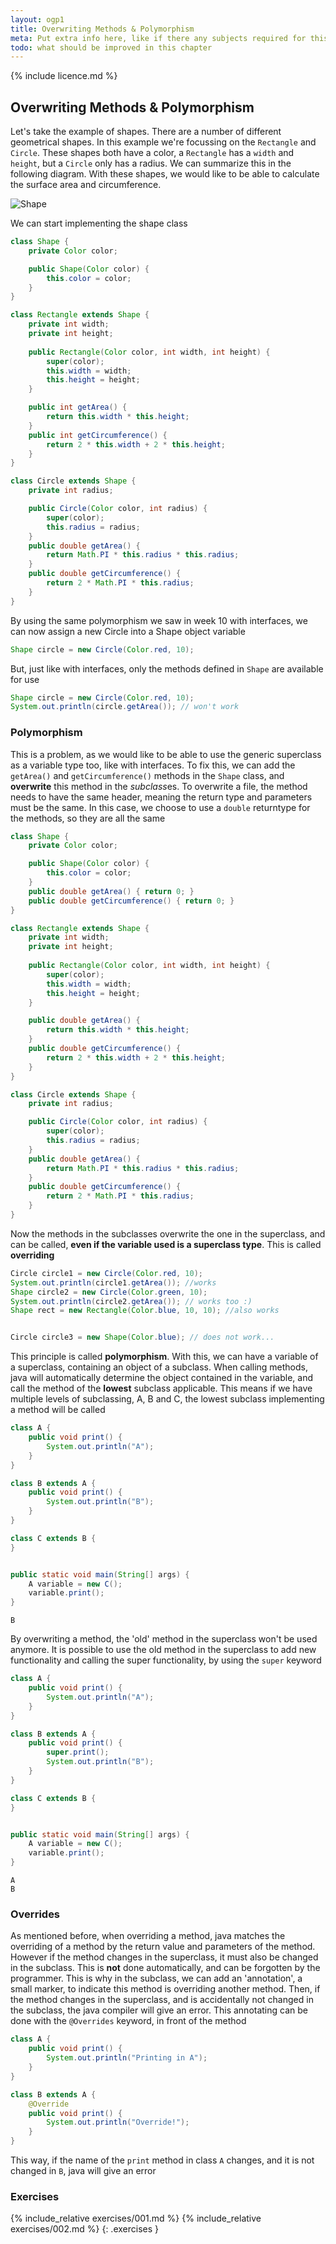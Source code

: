 ```yaml
---
layout: ogp1
title: Overwriting Methods & Polymorphism
meta: Put extra info here, like if there any subjects required for this subject
todo: what should be improved in this chapter
---
```

{% include licence.md %}

## Overwriting Methods & Polymorphism

Let's take the example of shapes. There are a number of different geometrical shapes. In this example we're focussing on the `Rectangle` and `Circle`. These shapes both have a color, a `Rectangle` has a `width` and `height`, but a `Circle` only has a radius. We can summarize this in the following diagram. With these shapes, we would like to be able to calculate the surface area and circumference.

![Shape](images/10_shape.png)

We can start implementing the shape class

```java
class Shape {
    private Color color;

    public Shape(Color color) {
        this.color = color;
    }
}

class Rectangle extends Shape {
    private int width;
    private int height;
    
    public Rectangle(Color color, int width, int height) {
        super(color);
        this.width = width;
        this.height = height;
    }

    public int getArea() {
        return this.width * this.height;
    }
    public int getCircumference() {
        return 2 * this.width + 2 * this.height;
    }
}

class Circle extends Shape {
    private int radius;

    public Circle(Color color, int radius) {
        super(color);
        this.radius = radius;
    }
    public double getArea() {
        return Math.PI * this.radius * this.radius;
    }
    public double getCircumference() {
        return 2 * Math.PI * this.radius;
    }
}
```

By using the same polymorphism we saw in week 10 with interfaces, we can now assign a new Circle into a Shape object variable

```java
Shape circle = new Circle(Color.red, 10);
```

But, just like with interfaces, only the methods defined in `Shape` are available for use

```java
Shape circle = new Circle(Color.red, 10);
System.out.println(circle.getArea()); // won't work
```

### Polymorphism

This is a problem, as we would like to be able to use the generic superclass as a variable type too, like with interfaces. To fix this, we can add the `getArea()` and `getCircumference()` methods in the `Shape` class, and **overwrite** this method in the *subclass*es. To overwrite a file, the method needs to have the same header, meaning the return type and parameters must be the same. In this case, we choose to use a `double` returntype for the methods, so they are all the same

```java
class Shape {
    private Color color;

    public Shape(Color color) {
        this.color = color;
    }
    public double getArea() { return 0; }
    public double getCircumference() { return 0; }
}

class Rectangle extends Shape {
    private int width;
    private int height;
    
    public Rectangle(Color color, int width, int height) {
        super(color);
        this.width = width;
        this.height = height;
    }

    public double getArea() {
        return this.width * this.height;
    }
    public double getCircumference() {
        return 2 * this.width + 2 * this.height;
    }
}

class Circle extends Shape {
    private int radius;

    public Circle(Color color, int radius) {
        super(color);
        this.radius = radius;
    }
    public double getArea() {
        return Math.PI * this.radius * this.radius;
    }
    public double getCircumference() {
        return 2 * Math.PI * this.radius;
    }
}
```

Now the methods in the subclasses overwrite the one in the superclass, and can be called, **even if the variable used is a superclass type**. This is called **overriding**

```java
Circle circle1 = new Circle(Color.red, 10);
System.out.println(circle1.getArea()); //works
Shape circle2 = new Circle(Color.green, 10);
System.out.println(circle2.getArea()); // works too :)
Shape rect = new Rectangle(Color.blue, 10, 10); //also works


Circle circle3 = new Shape(Color.blue); // does not work...
```

This principle is called **polymorphism**. With this, we can have a variable of a superclass, containing an object of a subclass. When calling methods, java will automatically determine the object contained in the variable, and call the method of the **lowest** subclass applicable. This means if we have multiple levels of subclassing, A, B and C, the lowest subclass implementing a method will be called

```java
class A {
    public void print() {
        System.out.println("A");
    }
}

class B extends A {
    public void print() {
        System.out.println("B");
    }
}

class C extends B {
}


public static void main(String[] args) {
    A variable = new C();
    variable.print();
}
```

```output
B
```

By overwriting a method, the 'old' method in the superclass won't be used anymore. It is possible to use the old method in the superclass to add new functionality and calling the super functionality, by using the `super` keyword

```java
class A {
    public void print() {
        System.out.println("A");
    }
}

class B extends A {
    public void print() {
        super.print();
        System.out.println("B");
    }
}

class C extends B {
}


public static void main(String[] args) {
    A variable = new C();
    variable.print();
}
```

```output
A
B
```

### Overrides

As mentioned before, when overriding a method, java matches the overriding of a method by the return value and parameters of the method. However if the method changes in the superclass, it must also be changed in the subclass. This is **not** done automatically, and can be forgotten by the programmer. This is why in the subclass, we can add an 'annotation', a small marker, to indicate this method is overriding another method. Then, if the method changes in the superclass, and is accidentally not changed in the subclass, the java compiler will give an error. This annotating can be done with the `@Overrides` keyword, in front of the method

```java
class A {
    public void print() { 
        System.out.println("Printing in A"); 
    }
}

class B extends A {
    @Override
    public void print() {
        System.out.println("Override!");
    }
}
```

This way, if the name of the `print` method in class `A` changes, and it is not changed in `B`, java will give an error

### Exercises
{% include_relative exercises/001.md %}
{% include_relative exercises/002.md %}
{: .exercises }
